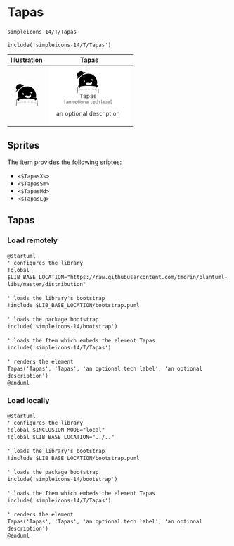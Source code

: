 # Tapas


```text
simpleicons-14/T/Tapas
```

```text
include('simpleicons-14/T/Tapas')
```



| Illustration | Tapas |
| :---: | :---: |
| ![illustration for Illustration](../../simpleicons-14/T/Tapas.png) | ![illustration for Tapas](../../simpleicons-14/T/Tapas.Local.png) |



## Sprites
The item provides the following sriptes:

- `<$TapasXs>`
- `<$TapasSm>`
- `<$TapasMd>`
- `<$TapasLg>`





## Tapas

### Load remotely
```plantuml
@startuml
' configures the library
!global $LIB_BASE_LOCATION="https://raw.githubusercontent.com/tmorin/plantuml-libs/master/distribution"

' loads the library's bootstrap
!include $LIB_BASE_LOCATION/bootstrap.puml

' loads the package bootstrap
include('simpleicons-14/bootstrap')

' loads the Item which embeds the element Tapas
include('simpleicons-14/T/Tapas')

' renders the element
Tapas('Tapas', 'Tapas', 'an optional tech label', 'an optional description')
@enduml
```

### Load locally
```plantuml
@startuml
' configures the library
!global $INCLUSION_MODE="local"
!global $LIB_BASE_LOCATION="../.."

' loads the library's bootstrap
!include $LIB_BASE_LOCATION/bootstrap.puml

' loads the package bootstrap
include('simpleicons-14/bootstrap')

' loads the Item which embeds the element Tapas
include('simpleicons-14/T/Tapas')

' renders the element
Tapas('Tapas', 'Tapas', 'an optional tech label', 'an optional description')
@enduml
```

